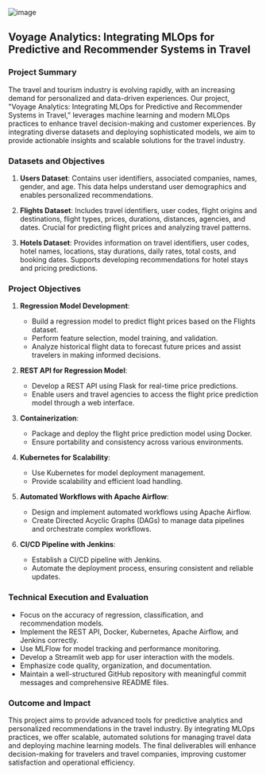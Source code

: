 ![image](https://github.com/user-attachments/assets/33b965f8-d77f-4aae-a321-e3ee01087d6b)


## Voyage Analytics: Integrating MLOps for Predictive and Recommender Systems in Travel

### Project Summary

The travel and tourism industry is evolving rapidly, with an increasing demand for personalized and data-driven experiences. Our project, "Voyage Analytics: Integrating MLOps for Predictive and Recommender Systems in Travel," leverages machine learning and modern MLOps practices to enhance travel decision-making and customer experiences. By integrating diverse datasets and deploying sophisticated models, we aim to provide actionable insights and scalable solutions for the travel industry.

### Datasets and Objectives

1. **Users Dataset**: Contains user identifiers, associated companies, names, gender, and age. This data helps understand user demographics and enables personalized recommendations.

2. **Flights Dataset**: Includes travel identifiers, user codes, flight origins and destinations, flight types, prices, durations, distances, agencies, and dates. Crucial for predicting flight prices and analyzing travel patterns.

3. **Hotels Dataset**: Provides information on travel identifiers, user codes, hotel names, locations, stay durations, daily rates, total costs, and booking dates. Supports developing recommendations for hotel stays and pricing predictions.

### Project Objectives

1. **Regression Model Development**: 
   - Build a regression model to predict flight prices based on the Flights dataset.
   - Perform feature selection, model training, and validation.
   - Analyze historical flight data to forecast future prices and assist travelers in making informed decisions.

2. **REST API for Regression Model**: 
   - Develop a REST API using Flask for real-time price predictions.
   - Enable users and travel agencies to access the flight price prediction model through a web interface.

3. **Containerization**: 
   - Package and deploy the flight price prediction model using Docker.
   - Ensure portability and consistency across various environments.

4. **Kubernetes for Scalability**: 
   - Use Kubernetes for model deployment management.
   - Provide scalability and efficient load handling.

5. **Automated Workflows with Apache Airflow**: 
   - Design and implement automated workflows using Apache Airflow.
   - Create Directed Acyclic Graphs (DAGs) to manage data pipelines and orchestrate complex workflows.

6. **CI/CD Pipeline with Jenkins**: 
   - Establish a CI/CD pipeline with Jenkins.
   - Automate the deployment process, ensuring consistent and reliable updates.

### Technical Execution and Evaluation

- Focus on the accuracy of regression, classification, and recommendation models.
- Implement the REST API, Docker, Kubernetes, Apache Airflow, and Jenkins correctly.
- Use MLFlow for model tracking and performance monitoring.
- Develop a Streamlit web app for user interaction with the models.
- Emphasize code quality, organization, and documentation.
- Maintain a well-structured GitHub repository with meaningful commit messages and comprehensive README files.

### Outcome and Impact

This project aims to provide advanced tools for predictive analytics and personalized recommendations in the travel industry. By integrating MLOps practices, we offer scalable, automated solutions for managing travel data and deploying machine learning models. The final deliverables will enhance decision-making for travelers and travel companies, improving customer satisfaction and operational efficiency.

